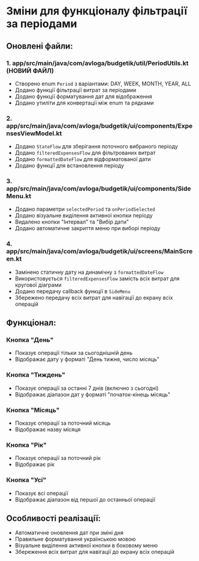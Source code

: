 # Зміни для функціоналу фільтрації за періодами

## Оновлені файли:

### 1. **app/src/main/java/com/avloga/budgetik/util/PeriodUtils.kt** (НОВИЙ ФАЙЛ)
- Створено enum `Period` з варіантами: DAY, WEEK, MONTH, YEAR, ALL
- Додано функції фільтрації витрат за періодами
- Додано функції форматування дат для відображення
- Додано утиліти для конвертації між enum та рядками

### 2. **app/src/main/java/com/avloga/budgetik/ui/components/ExpensesViewModel.kt**
- Додано `StateFlow` для зберігання поточного вибраного періоду
- Додано `filteredExpensesFlow` для фільтрованих витрат
- Додано `formattedDateFlow` для відформатованої дати
- Додано функції для встановлення періоду

### 3. **app/src/main/java/com/avloga/budgetik/ui/components/SideMenu.kt**
- Додано параметри `selectedPeriod` та `onPeriodSelected`
- Додано візуальне виділення активної кнопки періоду
- Видалено кнопки "Інтервал" та "Вибір дати"
- Додано автоматичне закриття меню при виборі періоду

### 4. **app/src/main/java/com/avloga/budgetik/ui/screens/MainScreen.kt**
- Замінено статичну дату на динамічну з `formattedDateFlow`
- Використовується `filteredExpensesFlow` замість всіх витрат для кругової діаграми
- Додано передачу callback функції в `SideMenu`
- Збережено передачу всіх витрат для навігації до екрану всіх операцій

## Функціонал:

### Кнопка "День"
- Показує операції тільки за сьогоднішній день
- Відображає дату у форматі "День тижня, число місяць"

### Кнопка "Тиждень"
- Показує операції за останні 7 днів (включно з сьогодні)
- Відображає діапазон дат у форматі "початок-кінець місяць"

### Кнопка "Місяць"
- Показує операції за поточний місяць
- Відображає назву місяця

### Кнопка "Рік"
- Показує операції за поточний рік
- Відображає рік

### Кнопка "Усі"
- Показує всі операції
- Відображає діапазон від першої до останньої операції

## Особливості реалізації:
- Автоматичне оновлення дат при зміні дня
- Правильне форматування українською мовою
- Візуальне виділення активної кнопки в боковому меню
- Збереження всіх витрат для навігації до екрану всіх операцій
